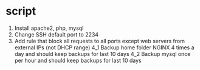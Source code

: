 # script
1. Install apache2, php, mysql
2. Change SSH default port to 2234
3. Add rule that block all requests to all ports except web servers from external IPs (not DHCP range)
4_1 Backup home folder NGINX 4 times a day and should keep backups for last 10 days
4_2 Backup mysql once per hour and should keep backups for last 10 days
